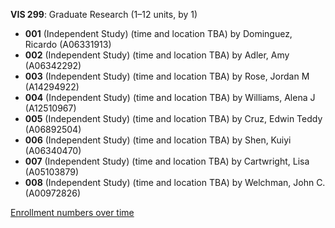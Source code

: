 **VIS 299**: Graduate Research (1–12 units, by 1)

- **001** (Independent Study) (time and location TBA) by Dominguez, Ricardo (A06331913)
- **002** (Independent Study) (time and location TBA) by Adler, Amy (A06342292)
- **003** (Independent Study) (time and location TBA) by Rose, Jordan M (A14294922)
- **004** (Independent Study) (time and location TBA) by Williams, Alena J (A12510967)
- **005** (Independent Study) (time and location TBA) by Cruz, Edwin Teddy (A06892504)
- **006** (Independent Study) (time and location TBA) by Shen, Kuiyi (A06340470)
- **007** (Independent Study) (time and location TBA) by Cartwright, Lisa (A05103879)
- **008** (Independent Study) (time and location TBA) by Welchman, John C. (A00972826)

[Enrollment numbers over time](./VIS299.tsv)
